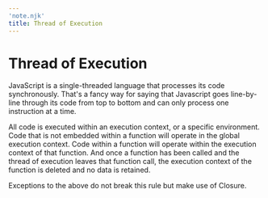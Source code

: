 ```yaml
---
'note.njk'
title: Thread of Execution
---
```

# Thread of Execution

JavaScript is a single-threaded language that processes its code synchronously. That's a fancy way for saying that Javascript goes line-by-line through its code from top to bottom and can only process one instruction at a time. 

All code is executed within an execution context, or a specific environment. Code that is not embedded within a function will operate in the global execution context. Code within a function will operate within the execution context of that function. And once a function has been called and the thread of execution leaves that function call, the execution context of the function is deleted and no data is retained.

Exceptions to the above do not break this rule but make use of Closure.
